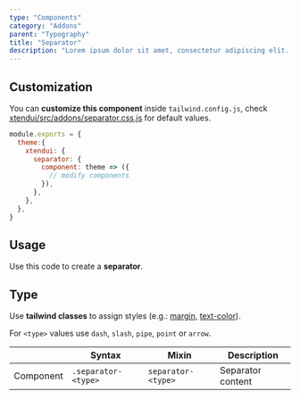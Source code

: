 ```yaml
---
type: "Components"
category: "Addons"
parent: "Typography"
title: "Separator"
description: "Lorem ipsum dolor sit amet, consectetur adipiscing elit. Nunc tempus laoreet leo sit amet iaculis."
---
```


## Customization

You can **customize this component** inside `tailwind.config.js`, check [xtendui/src/addons/separator.css.js](https://github.com/minimit/xtendui/blob/master/src/addons/separator.css.js) for default values.

```jsx
module.exports = {
  theme:{
    xtendui: {
      separator: {
        component: theme => ({
          // modify components
        }),
      },
    },
  },
}
```

## Usage

Use this code to create a **separator**.

<demo>
  <demovanilla src="vanilla/components/addons/separator">
  </demovanilla>
</demo>

## Type

Use **tailwind classes** to assign styles (e.g.: [margin](https://tailwindcss.com/docs/margin), [text-color](https://tailwindcss.com/docs/text-color)).

For `<type>` values use `dash`, `slash`, `pipe`, `point` or `arrow`.

<div class="table-scroll">

|                      | Syntax                          | Mixin            | Description                   |
| ----------------------- | ----------------------------------------- | -----------------------------| ----------------------------- |
| Component                  | `.separator-<type>`                     | `separator-<type>`                | Separator content            |

</div>

<demo>
  <demovanilla src="vanilla/components/addons/separator-type">
  </demovanilla>
</demo>
